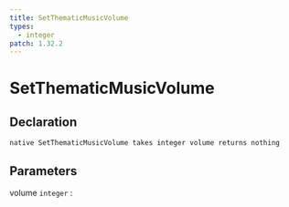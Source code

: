 ```yaml
---
title: SetThematicMusicVolume
types:
  - integer
patch: 1.32.2
---
```


# SetThematicMusicVolume

## Declaration

```jass
native SetThematicMusicVolume takes integer volume returns nothing
```

## Parameters
volume `integer`
: 
